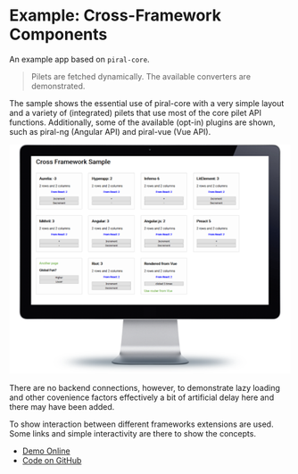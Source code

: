 # Example: Cross-Framework Components

An example app based on `piral-core`.

> Pilets are fetched dynamically. The available converters are demonstrated.

The sample shows the essential use of piral-core with a very simple layout and a variety of (integrated) pilets that use most of the core pilet API functions. Additionally, some  of the available (opt-in) plugins are shown, such as piral-ng (Angular API) and piral-vue (Vue API).

![Cross Framework Demo](../diagrams/demo-cross.png)

There are no backend connections, however, to demonstrate lazy loading and other covenience factors effectively a bit of artificial delay here and there may have been added.

To show interaction between different frameworks extensions are used. Some links and simple interactivity are there to show the concepts.

- [Demo Online](https://mife-demo.florian-rappl.de)
- [Code on GitHub](https://github.com/FlorianRappl/piral-microfrontend-demo)
